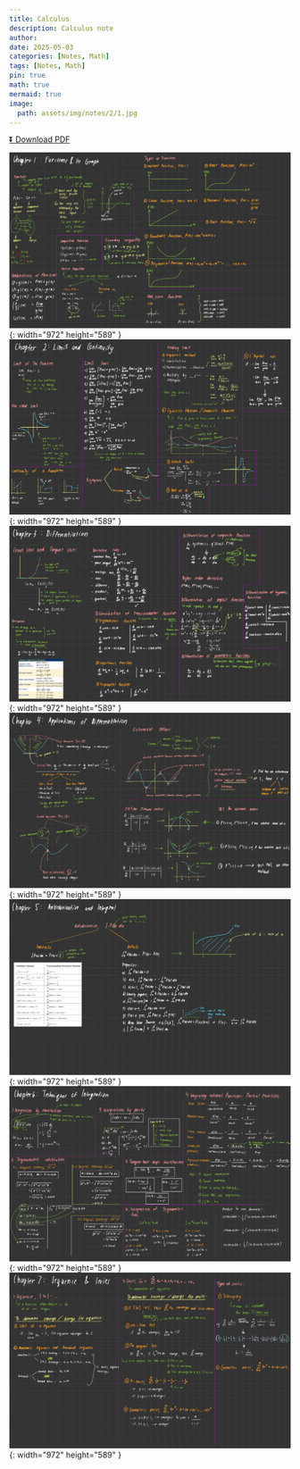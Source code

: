 ```yaml
---
title: Calculus
description: Calculus note
author: 
date: 2025-05-03 
categories: [Notes, Math]
tags: [Notes, Math]
pin: true
math: true
mermaid: true
image:
  path: assets/img/notes/2/1.jpg
---
```


[⏬ Download PDF](https://wahbakamaluddin.github.io/assets/pdf/notes/2/Calculus-SN.pdf)

![Desktop View](assets/img/notes/2/1.jpg){: width="972" height="589" }
![Desktop View](assets/img/notes/2/2.jpg){: width="972" height="589" }
![Desktop View](assets/img/notes/2/3.jpg){: width="972" height="589" }
![Desktop View](assets/img/notes/2/4.jpg){: width="972" height="589" }
![Desktop View](assets/img/notes/2/5.jpg){: width="972" height="589" }
![Desktop View](assets/img/notes/2/6.jpg){: width="972" height="589" }
![Desktop View](assets/img/notes/2/7.jpg){: width="972" height="589" }